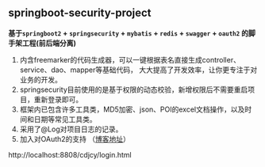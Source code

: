 ﻿## springboot-security-project
**基于`springboot2` + `springsecurity` + `mybatis` + `redis` + `swagger` + `oauth2` 的脚手架工程(前后端分离)**
1. 内含freemarker的代码生成器，可以一键根据表名直接生成controller、service、dao、mapper等基础代码，
大大提高了开发效率，让你更专注于对业务的开发。
2. springsecurity目前使用的是基于权限的动态校验，新增权限后不需要重启项目，重新登录即可。
3. 框架内已包含许多工具类，MD5加密、json、POI的excel文档操作，以及时间和日期等常见工具类。
4. 采用了@Log对项目日志的记录。
5. 加入对OAuth2的支持 （[博客地址](https://blog.csdn.net/qq_34997906/article/details/89600076)）


http://localhost:8808/cdjcy/login.html
